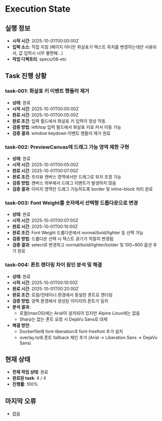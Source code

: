 # Execution State

## 실행 정보
- **시작 시간**: 2025-10-01T00:00:00Z
- **입력 소스**: 직접 지침 (페이지 어디든 화살표가 텍스트 위치를 변경하는데만 사용되서, 값 입력시 너무 불편해...)
- **작업 디렉토리**: specs/08-etc

## Task 진행 상황

### task-001: 화살표 키 이벤트 핸들러 제거
- **상태**: 완료
- **시작 시간**: 2025-10-01T00:00:00Z
- **완료 시간**: 2025-10-01T00:05:00Z
- **완료 조건**: 입력 필드에서 화살표 키 입력이 정상 작동
- **검증 방법**: left/top 입력 필드에서 화살표 키로 커서 이동 가능
- **검증 결과**: window keydown 이벤트 핸들러 제거 완료

### task-002: PreviewCanvas에 드래그 가능 영역 제한 구현
- **상태**: 완료
- **시작 시간**: 2025-10-01T00:05:00Z
- **완료 시간**: 2025-10-01T00:07:00Z
- **완료 조건**: 프리뷰 캔버스 영역에서만 드래그로 위치 조정 가능
- **검증 방법**: 캔버스 외부에서 드래그 이벤트가 발생하지 않음
- **검증 결과**: 이미지 영역만 드래그 가능하도록 border 및 inline-block 처리 완료

### task-003: Font Weight를 숫자에서 선택형 드롭다운으로 변경
- **상태**: 완료
- **시작 시간**: 2025-10-01T00:07:00Z
- **완료 시간**: 2025-10-01T00:10:00Z
- **완료 조건**: Font Weight 드롭다운에서 normal/bold/lighter 등 선택 가능
- **검증 방법**: 드롭다운 선택 시 텍스트 굵기가 적절히 변경됨
- **검증 결과**: select로 변경하고 normal/bold/lighter/bolder 및 100~900 옵션 추가 완료

### task-004: 폰트 렌더링 차이 원인 분석 및 해결
- **상태**: 완료
- **시작 시간**: 2025-10-01T00:10:00Z
- **완료 시간**: 2025-10-01T00:20:00Z
- **완료 조건**: 로컬/컨테이너 환경에서 동일한 폰트로 렌더링
- **검증 방법**: 양쪽 환경에서 생성된 이미지의 폰트가 일치
- **분석 결과**:
  - 로컬(macOS)에는 Arial이 설치되어 있지만 Alpine Linux에는 없음
  - Sharp는 없는 폰트 요청 시 DejaVu Sans로 대체
- **해결 방안**:
  - Dockerfile에 font-liberation과 font-freefont 추가 설치
  - overlay.ts에 폰트 fallback 체인 추가 (Arial → Liberation Sans → DejaVu Sans)

## 현재 상태
- **전체 작업 상태**: 완료
- **완료된 task**: 4 / 4
- **진행률**: 100%

## 마지막 오류
- 없음
